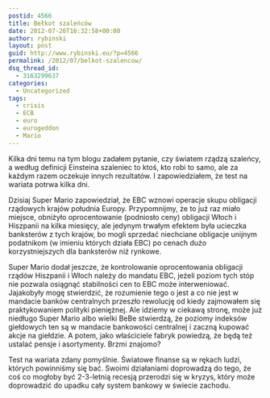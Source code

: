 ```yaml
---
postid: 4566
title: Bełkot szaleńców
date: 2012-07-26T16:32:58+00:00
author: rybinski
layout: post
guid: http://www.rybinski.eu/?p=4566
permalink: /2012/07/belkot-szalencow/
dsq_thread_id:
  - 3163299637
categories:
  - Uncategorized
tags:
  - crisis
  - ECB
  - euro
  - eurogeddon
  - Mario
---
```

Kilka dni temu na tym blogu zadałem pytanie, czy światem rządzą szaleńcy, a według definicji Einsteina szaleniec to ktoś, kto robi to samo, ale za każdym razem oczekuje innych rezultatów. I zapowiedziałem, że test na wariata potrwa kilka dni.

Dzisiaj Super Mario zapowiedział, że EBC wznowi operacje skupu obligacji rządowych krajów południa Europy. Przypomnijmy, że to już raz miało miejsce, obniżyło oprocentowanie (podniosło ceny) obligacji Włoch i Hiszpanii na kilka miesięcy, ale jedynym trwałym efektem była ucieczka banksterów z tych krajów, bo mogli sprzedać niechciane obligacje unijnym podatnikom (w imieniu których działa EBC) po cenach dużo korzystniejszych dla banksterów niż rynkowe.

Super Mario dodał jeszcze, że kontrolowanie oprocentowania obligacji rządów Hiszpanii i Włoch należy do mandatu EBC, jeżeli poziom tych stóp nie pozwala osiągnąć stabilności cen to EBC może interweniować. Jajakobyły mogę stwierdzić, że rozumienie tego o jest a co nie jest w mandacie banków centralnych przeszło rewolucję od kiedy zajmowałem się praktykowaniem polityki pieniężnej. Ale idziemy w ciekawą stronę, może już niedługo Super Mario albo wielki BeBe stwierdzą, że poziomy indeksów giełdowych ten są w mandacie bankowości centralnej i zaczną kupować akcje na giełdzie. A potem, jako właściciele fabryk powiedzą, że będą też ustalać pensje i asortymenty. Brzmi znajomo?

Test na wariata zdany pomyślnie. Światowe finanse są w rękach ludzi, których powinniśmy się bać. Swoimi działaniami doprowadzą do tego, że coś co mogłoby być 2-3-letnią recesją przerodzi się w kryzys, który może doprowadzić do upadku cały system bankowy w świecie zachodu.
